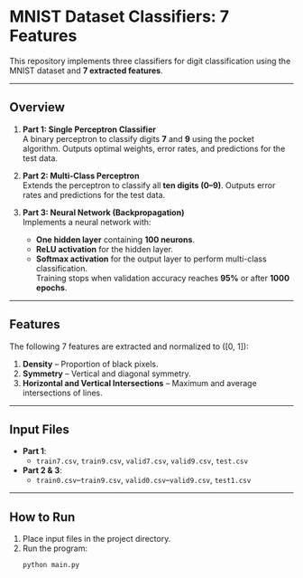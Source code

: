 # **MNIST Dataset Classifiers: 7 Features**

This repository implements three classifiers for digit classification using the MNIST dataset and **7 extracted features**.

---

## **Overview**

1. **Part 1: Single Perceptron Classifier**  
   A binary perceptron to classify digits **7** and **9** using the pocket algorithm. Outputs optimal weights, error rates, and predictions for the test data.

2. **Part 2: Multi-Class Perceptron**  
   Extends the perceptron to classify all **ten digits (0–9)**. Outputs error rates and predictions for the test data.

3. **Part 3: Neural Network (Backpropagation)**  
   Implements a neural network with:  
   - **One hidden layer** containing **100 neurons**.  
   - **ReLU activation** for the hidden layer.  
   - **Softmax activation** for the output layer to perform multi-class classification.  
   Training stops when validation accuracy reaches **95%** or after **1000 epochs**.

---

## **Features**

The following 7 features are extracted and normalized to \([0, 1]\):  
1. **Density** – Proportion of black pixels.  
2. **Symmetry** – Vertical and diagonal symmetry.  
3. **Horizontal and Vertical Intersections** – Maximum and average intersections of lines.  

---

## **Input Files**

- **Part 1**:  
  - `train7.csv`, `train9.csv`, `valid7.csv`, `valid9.csv`, `test.csv`  
- **Part 2 & 3**:  
  - `train0.csv`–`train9.csv`, `valid0.csv`–`valid9.csv`, `test1.csv`  

---

## **How to Run**

1. Place input files in the project directory.  
2. Run the program:  
   ```bash
   python main.py